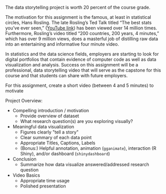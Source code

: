 The data storytelling project is worth 20 percent of the course grade. 

The motivation for this assignment is the famous, at least in statistical circles, Hans Rosling. The late Rosling’s Ted Talk titled “The best stats you’ve ever seen,” ([YouTube link](https://www.ted.com/talks/hans_rosling_the_best_stats_you_ve_ever_seen)) has been viewed over 14 million times. Furthermore, Rosling’s video titled “200 countries, 200 years, 4 minutes,” which has over 9 million views, does a masterful job of distilling raw data into an entertaining and informative four minute video. 

In statistics and the data science fields, employers are starting to look for digital portfolios that contain evidence of computer code as well as data visualization and analysis. Success on this assignment will be a professional, data storytelling video that will serve as the capstone for this course and that students can share with future employers. 

For this assignment, create a short video (between 4 and 5 minutes) to motivate 

Project Overview:
  - Compelling introduction / motivation
    - Provide overview of dataset
    - What research question(s) are you exploring visually?
  - Meaningful data visualization
    - Figures clearly "tell a story"
    - Clear summary of each data point
    - Appropriate Titles, Captions, Labels
    - (Bonus:) Helpful annotation, animation (`gganimate`), interaction (R Shiny), and/or dashboard (`shinydashboard`)
  - Conclusion
    - Summarize how data visualize answered/addressed research question
  - Video Basics
    - Appropriate time usage
    - Polished presentation
 
